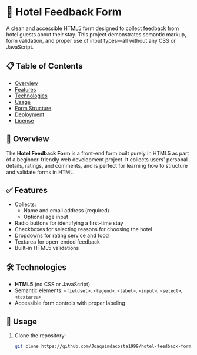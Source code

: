 # 🏨 Hotel Feedback Form

A clean and accessible HTML5 form designed to collect feedback from hotel guests about their stay. This project demonstrates semantic markup, form validation, and proper use of input types—all without any CSS or JavaScript.

## 📋 Table of Contents

- [Overview](#overview)
- [Features](#features)
- [Technologies](#technologies)
- [Usage](#usage)
- [Form Structure](#form-structure)
- [Deployment](#deployment)
- [License](#license)

## 📌 Overview

The **Hotel Feedback Form** is a front-end form built purely in HTML5 as part of a beginner-friendly web development project. It collects users' personal details, ratings, and comments, and is perfect for learning how to structure and validate forms in HTML.

## ✅ Features

- Collects:
  - Name and email address (required)
  - Optional age input
- Radio buttons for identifying a first-time stay
- Checkboxes for selecting reasons for choosing the hotel
- Dropdowns for rating service and food
- Textarea for open-ended feedback
- Built-in HTML5 validations

## 🛠️ Technologies

- **HTML5** (no CSS or JavaScript)
- Semantic elements: `<fieldset>`, `<legend>`, `<label>`, `<input>`, `<select>`, `<textarea>`
- Accessible form controls with proper labeling

## 🚀 Usage

1. Clone the repository:
   ```bash
   git clone https://github.com/Joaquimdacosta1999/hotel-feedback-form.git

